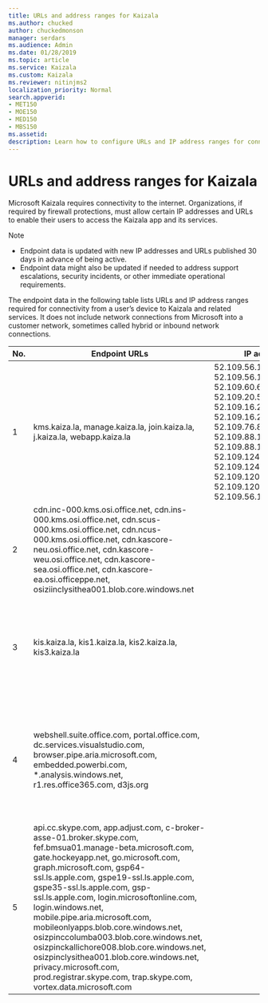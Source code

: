 ```yaml
---
title: URLs and address ranges for Kaizala
ms.author: chucked
author: chuckedmonson
manager: serdars
ms.audience: Admin
ms.date: 01/28/2019
ms.topic: article
ms.service: Kaizala
ms.custom: Kaizala
ms.reviewer: nitinjms2
localization_priority: Normal
search.appverid:
- MET150
- MOE150
- MED150
- MBS150
ms.assetid: 
description: Learn how to configure URLs and IP address ranges for connectivity in Kaizala.
---
```


# URLs and address ranges for Kaizala

Microsoft Kaizala requires connectivity to the internet. Organizations, if required by firewall protections, must allow certain IP addresses and URLs to enable their users to access the Kaizala app and its services.

> [!NOTE]
> - Endpoint data is updated with new IP addresses and URLs published 30 days in advance of being active.
> - Endpoint data might also be updated if needed to address support escalations, security incidents, or other immediate operational requirements.

The endpoint data in the following table lists URLs and IP address ranges required for connectivity from a user’s device to Kaizala and related services. It does not include network connections from Microsoft into a customer network, sometimes called hybrid or inbound network connections.

| No. | Endpoint URLs | IP addresses | Ports | Notes|
|--------|-----|-----------|----|------------|
| 1 | kms.kaiza.la, manage.kaiza.la, join.kaiza.la, j.kaiza.la, webapp.kaiza.la |52.109.56.16, 52.109.56.17, 52.109.60.5, 52.109.60.6, 52.109.20.50, 52.109.20.52, 52.109.16.26, 52.109.16.27, 52.109.76.83,52.109.76.84, 52.109.88.113, 52.109.88.114, 52.109.124.45, 52.109.124.46, 52.109.120.89, 52.109.120.90, 52.109.56.12, 52.109.56.13   | | These are static IP addresses for Kaizala service endpoint, Kaizala management portal, Kaizala web app, and joining URLs |
| 2 | cdn.inc-000.kms.osi.office.net, cdn.ins-000.kms.osi.office.net, cdn.scus-000.kms.osi.office.net, cdn.ncus-000.kms.osi.office.net, cdn.kascore-neu.osi.office.net, cdn.kascore-weu.osi.office.net, cdn.kascore-sea.osi.office.net, cdn.kascore-ea.osi.officeppe.net, osiziinclysithea001.blob.core.windows.net | || Used for mostly storing documents and images generated within Kaizala |
| 3 |  kis.kaiza.la, kis1.kaiza.la, kis2.kaiza.la, kis3.kaiza.la | | | Needed for enabling Kaizala APIs being used within app (both by Kaizala app and third-party system) |
| 4 | webshell.suite.office.com, portal.office.com, dc.services.visualstudio.com, browser.pipe.aria.microsoft.com, embedded.powerbi.com, *.analysis.windows.net, r1.res.office365.com, d3js.org | | | Needed for enabling Office 365 services (including PowerBI reports) and other features on Kaizala management portal |
| 5 | api.cc.skype.com, app.adjust.com, c-broker-asse-01.broker.skype.com, fef.bmsua01.manage-beta.microsoft.com, gate.hockeyapp.net, go.microsoft.com, graph.microsoft.com, gsp64-ssl.ls.apple.com, gspe19-ssl.ls.apple.com, gspe35-ssl.ls.apple.com, gsp-ssl.ls.apple.com, login.microsoftonline.com, login.windows.net, mobile.pipe.aria.microsoft.com, mobileonlyapps.blob.core.windows.net, osizpinccolumba003.blob.core.windows.net, osizpinckallichore008.blob.core.windows.net, osizpinclysithea001.blob.core.windows.net, privacy.microsoft.com, prod.registrar.skype.com, trap.skype.com, vortex.data.microsoft.com | | | Other URLs needed to allow Kaizala app to operate normally |


